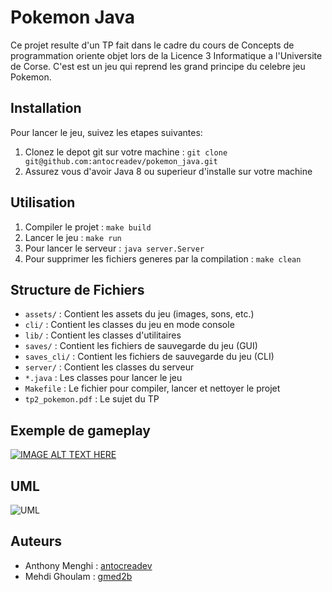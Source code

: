 # Pokemon Java

Ce projet resulte d'un TP fait dans le cadre du cours de Concepts de programmation oriente objet lors de la Licence 3 Informatique a l'Universite de Corse. C'est est un jeu qui reprend les grand principe du celebre jeu Pokemon.

## Installation

Pour lancer le jeu, suivez les etapes suivantes:

1. Clonez le depot git sur votre machine : `git clone git@github.com:antocreadev/pokemon_java.git`
2. Assurez vous d'avoir Java 8 ou superieur d'installe sur votre machine

## Utilisation

1. Compiler le projet : `make build`
2. Lancer le jeu : `make run`
3. Pour lancer le serveur : `java server.Server`
4. Pour supprimer les fichiers generes par la compilation : `make clean`

## Structure de Fichiers

- `assets/` : Contient les assets du jeu (images, sons, etc.)
- `cli/` : Contient les classes du jeu en mode console
- `lib/` : Contient les classes d'utilitaires
- `saves/` : Contient les fichiers de sauvegarde du jeu (GUI)
- `saves_cli/` : Contient les fichiers de sauvegarde du jeu (CLI)
- `server/` : Contient les classes du serveur
- `*.java` : Les classes pour lancer le jeu
- `Makefile` : Le fichier pour compiler, lancer et nettoyer le projet
- `tp2_pokemon.pdf` : Le sujet du TP

## Exemple de gameplay
[![IMAGE ALT TEXT HERE](https://gelk.fr/static/tp_pokemon/img-yb.png)](https://youtu.be/uJnxcFCI8nQ?si=z6xV97J4tOltYWOz)

## UML

![UML](https://gelk.fr/static/tp_pokemon/uml-cli.png)

## Auteurs

- Anthony Menghi : [antocreadev](https://github.com/antocreadev)
- Mehdi Ghoulam : [gmed2b](https://github.com/gmed2b)
